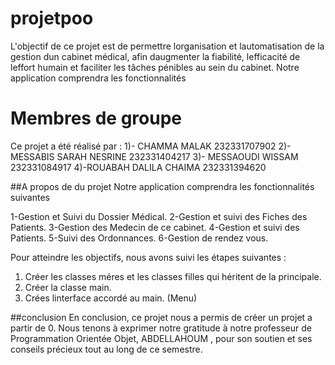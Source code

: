 # projetpoo

 L'objectif de ce projet est de permettre lorganisation et lautomatisation de la gestion dun cabinet
médical, afin daugmenter la fiabilité, lefficacité de leffort humain et faciliter les
tâches pénibles au sein du cabinet. Notre application comprendra les fonctionnalités

# Membres de groupe
Ce projet a été réalisé par :
1)- CHAMMA MALAK 232331707902
2)- MESSABIS SARAH NESRINE 232331404217
3)- MESSAOUDI WISSAM 232331084917
4)-ROUABAH DALILA CHAIMA 232331394620

##A propos de du projet
Notre application comprendra les fonctionnalités suivantes 

1-Gestion et Suivi du Dossier Médical.
2-Gestion et suivi des Fiches des Patients.
3-Gestion des Medecin de ce cabinet.
4-Gestion et suivi des Patients.
5-Suivi des Ordonnances.
6-Gestion de rendez vous.

Pour atteindre les objectifs, nous avons suivi les étapes suivantes :
1. Créer les classes méres et les classes filles qui héritent de la principale.
2. Créer la classe main.
3. Crées linterface accordé au main. (Menu)

##conclusion 
En conclusion, ce projet nous a permis de créer un projet a partir de 0.
Nous tenons à exprimer notre gratitude à notre professeur de Programmation Orientée Objet, ABDELLAHOUM , pour son soutien et ses conseils précieux tout au long de ce semestre.

